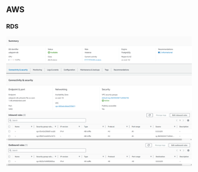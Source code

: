 ## AWS

### RDS
![diagram](../graphics/RDS_01.png)
![diagram](../graphics/RDS_02.png)
![diagram](../graphics/RDS_03.png)